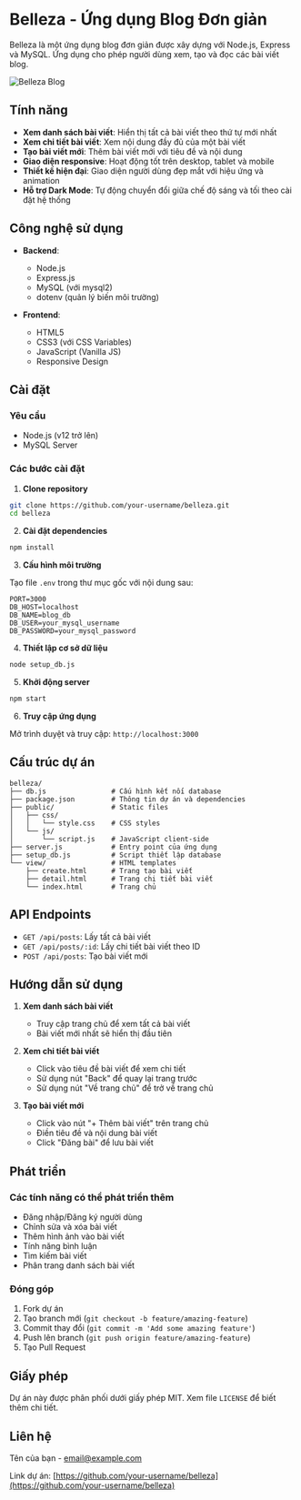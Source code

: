 # Belleza - Ứng dụng Blog Đơn giản

Belleza là một ứng dụng blog đơn giản được xây dựng với Node.js, Express và MySQL. Ứng dụng cho phép người dùng xem, tạo và đọc các bài viết blog.

![Belleza Blog](https://via.placeholder.com/800x400?text=Belleza+Blog)

## Tính năng

- **Xem danh sách bài viết**: Hiển thị tất cả bài viết theo thứ tự mới nhất
- **Xem chi tiết bài viết**: Xem nội dung đầy đủ của một bài viết
- **Tạo bài viết mới**: Thêm bài viết mới với tiêu đề và nội dung
- **Giao diện responsive**: Hoạt động tốt trên desktop, tablet và mobile
- **Thiết kế hiện đại**: Giao diện người dùng đẹp mắt với hiệu ứng và animation
- **Hỗ trợ Dark Mode**: Tự động chuyển đổi giữa chế độ sáng và tối theo cài đặt hệ thống

## Công nghệ sử dụng

- **Backend**:
  - Node.js
  - Express.js
  - MySQL (với mysql2)
  - dotenv (quản lý biến môi trường)

- **Frontend**:
  - HTML5
  - CSS3 (với CSS Variables)
  - JavaScript (Vanilla JS)
  - Responsive Design

## Cài đặt

### Yêu cầu

- Node.js (v12 trở lên)
- MySQL Server

### Các bước cài đặt

1. **Clone repository**

```bash
git clone https://github.com/your-username/belleza.git
cd belleza
```

2. **Cài đặt dependencies**

```bash
npm install
```

3. **Cấu hình môi trường**

Tạo file `.env` trong thư mục gốc với nội dung sau:

```
PORT=3000
DB_HOST=localhost
DB_NAME=blog_db
DB_USER=your_mysql_username
DB_PASSWORD=your_mysql_password
```

4. **Thiết lập cơ sở dữ liệu**

```bash
node setup_db.js
```

5. **Khởi động server**

```bash
npm start
```

6. **Truy cập ứng dụng**

Mở trình duyệt và truy cập: `http://localhost:3000`

## Cấu trúc dự án

```
belleza/
├── db.js                # Cấu hình kết nối database
├── package.json         # Thông tin dự án và dependencies
├── public/              # Static files
│   ├── css/
│   │   └── style.css    # CSS styles
│   └── js/
│       └── script.js    # JavaScript client-side
├── server.js            # Entry point của ứng dụng
├── setup_db.js          # Script thiết lập database
└── view/                # HTML templates
    ├── create.html      # Trang tạo bài viết
    ├── detail.html      # Trang chi tiết bài viết
    └── index.html       # Trang chủ
```

## API Endpoints

- `GET /api/posts`: Lấy tất cả bài viết
- `GET /api/posts/:id`: Lấy chi tiết bài viết theo ID
- `POST /api/posts`: Tạo bài viết mới

## Hướng dẫn sử dụng

1. **Xem danh sách bài viết**
   - Truy cập trang chủ để xem tất cả bài viết
   - Bài viết mới nhất sẽ hiển thị đầu tiên

2. **Xem chi tiết bài viết**
   - Click vào tiêu đề bài viết để xem chi tiết
   - Sử dụng nút "Back" để quay lại trang trước
   - Sử dụng nút "Về trang chủ" để trở về trang chủ

3. **Tạo bài viết mới**
   - Click vào nút "+ Thêm bài viết" trên trang chủ
   - Điền tiêu đề và nội dung bài viết
   - Click "Đăng bài" để lưu bài viết

## Phát triển

### Các tính năng có thể phát triển thêm

- Đăng nhập/Đăng ký người dùng
- Chỉnh sửa và xóa bài viết
- Thêm hình ảnh vào bài viết
- Tính năng bình luận
- Tìm kiếm bài viết
- Phân trang danh sách bài viết

### Đóng góp

1. Fork dự án
2. Tạo branch mới (`git checkout -b feature/amazing-feature`)
3. Commit thay đổi (`git commit -m 'Add some amazing feature'`)
4. Push lên branch (`git push origin feature/amazing-feature`)
5. Tạo Pull Request

## Giấy phép

Dự án này được phân phối dưới giấy phép MIT. Xem file `LICENSE` để biết thêm chi tiết.

## Liên hệ

Tên của bạn - [email@example.com](mailto:email@example.com)

Link dự án: [https://github.com/your-username/belleza](https://github.com/your-username/belleza)